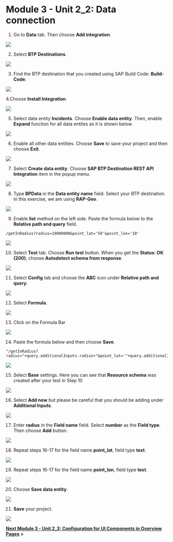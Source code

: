 # Module 3 - Unit 2_2: Data connection

1. Go to **Data** tab. Then choose **Add integration**.

![](../screenshots/Picture57.png)

2. Select **BTP Destinations**.

![](../screenshots/Picture58.png)

3. Find the BTP destination that you created using SAP Build Code: **Build-Code**.

![](../screenshots/Picture59.png)

4.Choose **Install Integration**.

![](../screenshots/Picture60.png)

5. Select data entity **Incidents**. Choose **Enable data entity**. Then, enable **Expand** function for all data entites as it is shown below.

![](../screenshots/Picture61.png)

6. Enable all other data entities. Choose **Save** to save your project and then choose **Exit**.

![](../screenshots/Picture62.png)

7. Select **Create data entity**. Choose **SAP BTP Destination REST API Integration** item in the popup menu.

![](../screenshots/Picture63.png)

8. Type **BPData** in the **Data entity name** field. Select your BTP destination. In this exercise, we are using **RAP-Geo**.

![](../screenshots/Picture64.png)

9. Enable **list** method on the left side. Paste the formula below to the **Relative path and query** field.

~~~
/getInRadius?radius=10000000&point_lat='50'&point_lon='10'
~~~

![](../screenshots/Picture65.png)


10. Select **Test** tab. Choose **Run test** button. When you get the **Status: OK (200)**, choose **Autodetect schema from response**.

![](../screenshots/Picture66.png)

11. Select **Config** tab and choose the **ABC** icon under **Relative path and query**.

![](../screenshots/Picture67.png)

12. Select **Formula**.

![](../screenshots/Picture68.png)

13. Click on the Formula Bar

![](../screenshots/Picture69.png)

14. Paste the formula below and then choose **Save**.

~~~
"/getInRadius?radius="+query.additionalInputs.radius+"&point_lat='"+query.additionalInputs.pointLat+"'&point_lon='"+query.additionalInputs.pointLon+"'"
~~~

![](../screenshots/Picture70.png)

15. Select **Base** settings. Here you can see that **Resource schema** was created after your test in Step 10

![](../screenshots/Picture71.png)

16. Select **Add new** but please be careful that you should be adding under **Additional Inputs**.

![](../screenshots/Picture72.png)

17. Enter **radius** in the **Field name** field. Select **number** as the **Field type**. Then choose **Add** button.

![](../screenshots/Picture73.png)

18. Repeat steps 16-17 for the field name **point_lat**, field type **text**.
    
![](../screenshots/Picture74.png)

19. Repeat steps 16-17 for the field name **point_lon**, field type **text**.

![](../screenshots/Picture75.png)

20. Choose **Save data entity**.

![](../screenshots/Picture76.png)

21. **Save** your project.

![](../screenshots/Picture77.png)


**[Next Module 3 - Unit 2_3: Configuration for UI Components in Overview Pages](../3_Configuration%20for%20UI%20Components%20in%20Overview%20Pages/Readme.md) >**
